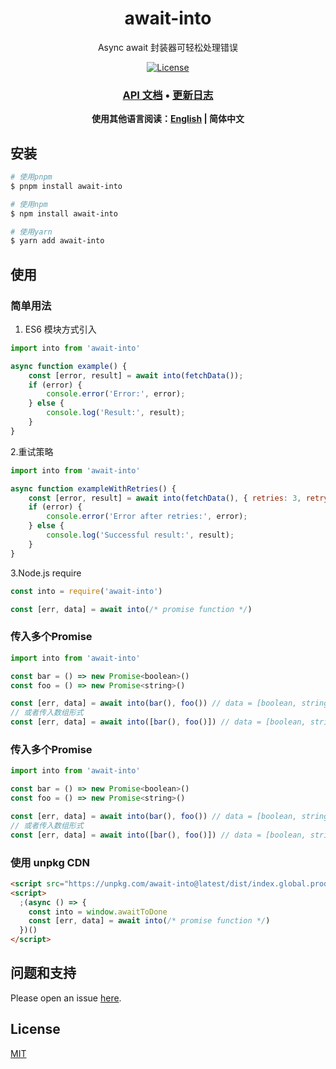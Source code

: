<div style="text-align: center;" align="center">

# await-into

Async await 封装器可轻松处理错误

[![License][license-image]][license-url]

</div>

<div style="text-align: center; margin-bottom: 20px;" align="center">

### **[API 文档](https://www.yaooooooooo.com/await-into)** • **[更新日志](./CHANGELOG.md)**

**使用其他语言阅读：[English](./README.md) | 简体中文**

</div>

## 安装

```bash
# 使用pnpm
$ pnpm install await-into

# 使用npm
$ npm install await-into

# 使用yarn
$ yarn add await-into
```

## 使用

### 简单用法

1. ES6 模块方式引入

```js
import into from 'await-into'

async function example() {
    const [error, result] = await into(fetchData());
    if (error) {
        console.error('Error:', error);
    } else {
        console.log('Result:', result);
    }
}
```

2.重试策略

```js
import into from 'await-into'

async function exampleWithRetries() {
    const [error, result] = await into(fetchData(), { retries: 3, retryDelay: 1000 });
    if (error) {
        console.error('Error after retries:', error);
    } else {
        console.log('Successful result:', result);
    }
}
```

3.Node.js require
```js
const into = require('await-into')

const [err, data] = await into(/* promise function */)
```

### 传入多个Promise

```js
import into from 'await-into'

const bar = () => new Promise<boolean>()
const foo = () => new Promise<string>()

const [err, data] = await into(bar(), foo()) // data = [boolean, string]
// 或者传入数组形式
const [err, data] = await into([bar(), foo()]) // data = [boolean, string]
```

### 传入多个Promise

```js
import into from 'await-into'

const bar = () => new Promise<boolean>()
const foo = () => new Promise<string>()

const [err, data] = await into(bar(), foo()) // data = [boolean, string]
// 或者传入数组形式
const [err, data] = await into([bar(), foo()]) // data = [boolean, string]
```

### 使用 unpkg CDN

```html
<script src="https://unpkg.com/await-into@latest/dist/index.global.prod.js"></script>
<script>
  ;(async () => {
    const into = window.awaitToDone
    const [err, data] = await into(/* promise function */)
  })()
</script>
```

## 问题和支持

Please open an issue [here](https://github.com/yaooooooooo/await-into/issues).

## License

[MIT](LICENSE)

[npm-url]: https://npmjs.org/package/await-into
[download-url]: https://npmjs.org/package/await-into
[license-image]: https://img.shields.io/badge/License-MIT-blue.svg
[license-url]: LICENSE
